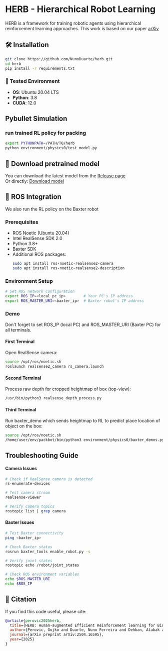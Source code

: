 # HERB - Hierarchical Robot Learning
HERB is a framework for training robotic agents using hierarchical reinforcement learning approaches. This work is based on our paper 
[arXiv](https://arxiv.org/pdf/2504.16595)

## 🛠️ Installation

```bash
git clone https://github.com/NunoDuarte/herb.git
cd herb
pip install -r requirements.txt
```
### 🔧 Tested Environment
- **OS**: Ubuntu 20.04 LTS
- **Python**: 3.8
- **CUDA**: 12.0

## Pybullet Simulation
### run trained RL policy for packing
```bash
export PYTHONPATH=/PATH/TO/herb
python environment/physics0/test_model.py
```

## 🔽 Download pretrained model

You can download the latest model from the [Release page](https://github.com/NunoDuarte/herb/releases/latest)  
Or directly: [Download model](https://github.com/NunoDuarte/herb/releases/download/v1.0/sac_model_c09s01.pkl)

## 🤖 ROS Integration
We also run the RL policy on the Baxter robot 
### Prerequisites
- ROS Noetic (Ubuntu 20.04)
- Intel RealSense SDK 2.0
- Python 3.8+
- Baxter SDK
- Additional ROS packages:
  ```bash
  sudo apt install ros-noetic-realsense2-camera
  sudo apt install ros-noetic-realsense2-description

### Environment Setup
```bash
# Set ROS network configuration
export ROS_IP=<local_pc_ip>        # Your PC's IP address
export ROS_MASTER_URI=<baxter_ip>  # Baxter robot's IP address
```

### Demo
Don't forget to set ROS_IP (local PC) and ROS_MASTER_URI (Baxter PC) for all terminals.
#### First Terminal
Open RealSense camera:
```bash
source /opt/ros/noetic.sh
roslaunch realsense2_camera rs_camera.launch
```

#### Second Terminal
Process raw depth for cropped heightmap of box (top-view):
```bash
/usr/bin/python3 realsense_depth_process.py
```

#### Third Terminal
Run baxter_demo which sends heightmap to RL to predict place location of object on the box:
```bash
source /opt/ros/noetic.sh
/home/user/env/packbot/bin/python3 environment/physics0/baxter_demos.py
```

## Troubleshooting Guide
#### Camera Issues
```bash
# Check if RealSense camera is detected
rs-enumerate-devices

# Test camera stream
realsense-viewer

# Verify camera topics
rostopic list | grep camera
```
#### Baxter Issues
```bash
# Test Baxter connectivity
ping <baxter_ip>

# Check Baxter status
rosrun baxter_tools enable_robot.py -s

# Verify joint states
rostopic echo /robot/joint_states

# Check ROS environment variables
echo $ROS_MASTER_URI
echo $ROS_IP
```

## 📄 Citation

If you find this code useful, please cite:
```bibtex
@article{perovic2025herb,
  title={HERB: Human-augmented Efficient Reinforcement learning for Bin-packing},
  author={Perovic, Gojko and Duarte, Nuno Ferreira and Dehban, Atabak and Teixeira, Gon{\c{c}}alo and Falotico, Egidio and Santos-Victor, Jos{\'e}},
  journal={arXiv preprint arXiv:2504.16595},
  year={2025}
}
```
